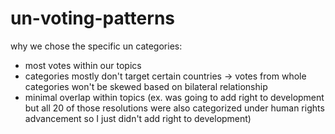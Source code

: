 # un-voting-patterns

why we chose the specific un categories:
- most votes within our topics
- categories mostly don't target certain countries -> votes from whole categories won't be skewed based on bilateral relationship
- minimal overlap within topics (ex. was going to add right to development but all 20 of those resolutions were also categorized under human rights advancement so I just didn't add right to development)
